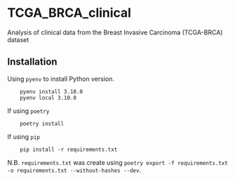 # TCGA_BRCA_clinical

Analysis of clinical data from the Breast Invasive Carcinoma (TCGA-BRCA) dataset 

## Installation

Using `pyenv` to install Python version.

```console
    pyenv install 3.10.0
    pyenv local 3.10.0
```

If using `poetry`

```console
    poetry install
```

If using `pip`

```console
    pip install -r requirements.txt
```

N.B. `requirements.txt` was create using `poetry export -f requirements.txt -o requirements.txt --without-hashes --dev`.
